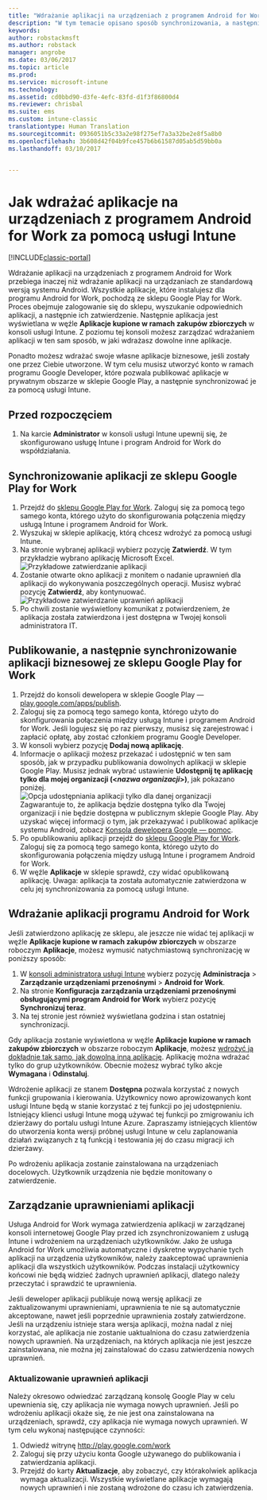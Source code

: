 ```yaml
---
title: "Wdrażanie aplikacji na urządzeniach z programem Android for Work | Microsoft Docs"
description: "W tym temacie opisano sposób synchronizowania, a następnie wdrażania aplikacji ze sklepu Google Play for Work na urządzeniach z programem Android for Work."
keywords: 
author: robstackmsft
ms.author: robstack
manager: angrobe
ms.date: 03/06/2017
ms.topic: article
ms.prod: 
ms.service: microsoft-intune
ms.technology: 
ms.assetid: cd0bbd90-d3fe-4efc-83fd-d1f3f86800d4
ms.reviewer: chrisbal
ms.suite: ems
ms.custom: intune-classic
translationtype: Human Translation
ms.sourcegitcommit: 0936051b5c33a2e98f275ef7a3a32be2e8f5a8b0
ms.openlocfilehash: 3b608d42f04b9fce457b6b61587d05ab5d59bb0a
ms.lasthandoff: 03/10/2017


---
```


# <a name="how-to-deploy-apps-to-android-for-work-devices-with-intune"></a>Jak wdrażać aplikacje na urządzeniach z programem Android for Work za pomocą usługi Intune

[!INCLUDE[classic-portal](../includes/classic-portal.md)]

Wdrażanie aplikacji na urządzeniach z programem Android for Work przebiega inaczej niż wdrażanie aplikacji na urządzaniach ze standardową wersją systemu Android. Wszystkie aplikacje, które instalujesz dla programu Android for Work, pochodzą ze sklepu Google Play for Work. Proces obejmuje zalogowanie się do sklepu, wyszukanie odpowiednich aplikacji, a następnie ich zatwierdzenie.
Następnie aplikacja jest wyświetlana w węźle **Aplikacje kupione w ramach zakupów zbiorczych** w konsoli usługi Intune. Z poziomu tej konsoli możesz zarządzać wdrażaniem aplikacji w ten sam sposób, w jaki wdrażasz dowolne inne aplikacje.

Ponadto możesz wdrażać swoje własne aplikacje biznesowe, jeśli zostały one przez Ciebie utworzone. W tym celu musisz utworzyć konto w ramach programu Google Developer, które pozwala publikować aplikacje w prywatnym obszarze w sklepie Google Play, a następnie synchronizować je za pomocą usługi Intune.

## <a name="before-you-start"></a>Przed rozpoczęciem

1. Na karcie **Administrator** w konsoli usługi Intune upewnij się, że skonfigurowano usługę Intune i program Android for Work do współdziałania.

## <a name="synchronize-an-app-from-the-google-play-for-work-store"></a>Synchronizowanie aplikacji ze sklepu Google Play for Work


1. Przejdź do [sklepu Google Play for Work](https://play.google.com/work). Zaloguj się za pomocą tego samego konta, którego użyto do skonfigurowania połączenia między usługą Intune i programem Android for Work.
2. Wyszukaj w sklepie aplikację, którą chcesz wdrożyć za pomocą usługi Intune.
3. Na stronie wybranej aplikacji wybierz pozycję **Zatwierdź**. W tym przykładzie wybrano aplikację Microsoft Excel.<br>
  ![Przykładowe zatwierdzanie aplikacji](media/approve.png)
4. Zostanie otwarte okno aplikacji z monitem o nadanie uprawnień dla aplikacji do wykonywania poszczególnych operacji. Musisz wybrać pozycję **Zatwierdź**, aby kontynuować.<br>
  ![Przykładowe zatwierdzanie uprawnień aplikacji](media/approve-app-permissions.png)
5. Po chwili zostanie wyświetlony komunikat z potwierdzeniem, że aplikacja została zatwierdzona i jest dostępna w Twojej konsoli administratora IT.

## <a name="publish-then-synchronize-a-line-of-business-app-from-the-google-play-for-work-store"></a>Publikowanie, a następnie synchronizowanie aplikacji biznesowej ze sklepu Google Play for Work

1. Przejdź do konsoli dewelopera w sklepie Google Play — [play.google.com/apps/publish](https://play.google.com/apps/publish).
2. Zaloguj się za pomocą tego samego konta, którego użyto do skonfigurowania połączenia między usługą Intune i programem Android for Work. Jeśli logujesz się po raz pierwszy, musisz się zarejestrować i zapłacić opłatę, aby zostać członkiem programu Google Developer.
3. W konsoli wybierz pozycję **Dodaj nową aplikację**.
4. Informacje o aplikacji możesz przekazać i udostępnić w ten sam sposób, jak w przypadku publikowania dowolnych aplikacji w sklepie Google Play. Musisz jednak wybrać ustawienie **Udostępnij tę aplikację tylko dla mojej organizacji (<*nazwa organizacji*>)**, jak pokazano poniżej.<br>
  ![Opcja udostępniania aplikacji tylko dla danej organizacji](media/restrict.png)<br>
Zagwarantuje to, że aplikacja będzie dostępna tylko dla Twojej organizacji i nie będzie dostępna w publicznym sklepie Google Play.
Aby uzyskać więcej informacji o tym, jak przekazywać i publikować aplikacje systemu Android, zobacz [Konsola dewelopera Google — pomoc](https://support.google.com/googleplay/android-developer/answer/113469).
5. Po opublikowaniu aplikacji przejdź do [sklepu Google Play for Work](https://play.google.com/work). Zaloguj się za pomocą tego samego konta, którego użyto do skonfigurowania połączenia między usługą Intune i programem Android for Work.
6. W węźle **Aplikacje** w sklepie sprawdź, czy widać opublikowaną aplikację. Uwaga: aplikacja ta została automatycznie zatwierdzona w celu jej synchronizowania za pomocą usługi Intune.

## <a name="deploy-an-android-for-work-app"></a>Wdrażanie aplikacji programu Android for Work

Jeśli zatwierdzono aplikację ze sklepu, ale jeszcze nie widać tej aplikacji w węźle **Aplikacje kupione w ramach zakupów zbiorczych** w obszarze roboczym **Aplikacje**, możesz wymusić natychmiastową synchronizację w poniższy sposób:

1. W [konsoli administratora usługi Intune](https://manage.microsoft.com) wybierz pozycję **Administracja** > **Zarządzanie urządzeniami przenośnymi** > **Android for Work**.
2. Na stronie **Konfiguracja zarządzania urządzeniami przenośnymi obsługującymi program Android for Work** wybierz pozycję **Synchronizuj teraz**.
3. Na tej stronie jest również wyświetlana godzina i stan ostatniej synchronizacji.

Gdy aplikacja zostanie wyświetlona w węźle **Aplikacje kupione w ramach zakupów zbiorczych** w obszarze roboczym **Aplikacje**, możesz [wdrożyć ją dokładnie tak samo, jak dowolną inną aplikację](deploy-apps-in-microsoft-intune.md). Aplikację można wdrażać tylko do grup użytkowników. Obecnie możesz wybrać tylko akcje **Wymagana** i **Odinstaluj**.

Wdrożenie aplikacji ze stanem **Dostępna** pozwala korzystać z nowych funkcji grupowania i kierowania. Użytkownicy nowo aprowizowanych kont usługi Intune będą w stanie korzystać z tej funkcji po jej udostępnieniu. Istniejący klienci usługi Intune mogą używać tej funkcji po zmigrowaniu ich dzierżawy do portalu usługi Intune Azure. Zapraszamy istniejących klientów do utworzenia konta wersji próbnej usługi Intune w celu zaplanowania działań związanych z tą funkcją i testowania jej do czasu migracji ich dzierżawy.

Po wdrożeniu aplikacja zostanie zainstalowana na urządzeniach docelowych. Użytkownik urządzenia nie będzie monitowany o zatwierdzenie.

## <a name="manage-app-permissions"></a>Zarządzanie uprawnieniami aplikacji
Usługa Android for Work wymaga zatwierdzenia aplikacji w zarządzanej konsoli internetowej Google Play przed ich zsynchronizowaniem z usługą Intune i wdrożeniem na urządzeniach użytkowników.  Jako że usługa Android for Work umożliwia automatyczne i dyskretne wypychanie tych aplikacji na urządzenia użytkowników, należy zaakceptować uprawnienia aplikacji dla wszystkich użytkowników.  Podczas instalacji użytkownicy końcowi nie będą widzieć żadnych uprawnień aplikacji, dlatego należy przeczytać i sprawdzić te uprawnienia.

Jeśli deweloper aplikacji publikuje nową wersję aplikacji ze zaktualizowanymi uprawnieniami, uprawnienia te nie są automatycznie akceptowane, nawet jeśli poprzednie uprawnienia zostały zatwierdzone. Jeśli na urządzeniu istnieje stara wersja aplikacji, można nadal z niej korzystać, ale aplikacja nie zostanie uaktualniona do czasu zatwierdzenia nowych uprawnień. Na urządzeniach, na których aplikacja nie jest jeszcze zainstalowana, nie można jej zainstalować do czasu zatwierdzenia nowych uprawnień.

### <a name="how-to-update-app-permissions"></a>Aktualizowanie uprawnień aplikacji

Należy okresowo odwiedzać zarządzaną konsolę Google Play w celu upewnienia się, czy aplikacja nie wymaga nowych uprawnień. Jeśli po wdrożeniu aplikacji okaże się, że nie jest ona zainstalowana na urządzeniach, sprawdź, czy aplikacja nie wymaga nowych uprawnień. W tym celu wykonaj następujące czynności:

1. Odwiedź witrynę http://play.google.com/work
2. Zaloguj się przy użyciu konta Google używanego do publikowania i zatwierdzania aplikacji.
3. Przejdź do karty **Aktualizacje**, aby zobaczyć, czy którakolwiek aplikacja wymaga aktualizacji.  Wszystkie wyświetlane aplikacje wymagają nowych uprawnień i nie zostaną wdrożone do czasu ich zatwierdzenia.  


